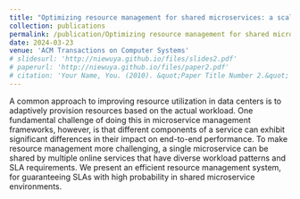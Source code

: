 ```yaml
---
title: "Optimizing resource management for shared microservices: a scalable system design"
collection: publications
permalink: /publication/Optimizing resource management for shared microservices a scalable system design
date: 2024-03-23
venue: 'ACM Transactions on Computer Systems'
# slidesurl: 'http://niewuya.github.io/files/slides2.pdf'
# paperurl: 'http://niewuya.github.io/files/paper2.pdf'
# citation: 'Your Name, You. (2010). &quot;Paper Title Number 2.&quot; <i>Journal 1</i>. 1(2).'
---
```


A common approach to improving resource utilization in data centers is to adaptively provision resources
based on the actual workload. One fundamental challenge of doing this in microservice management frameworks, however, is that different components of a service can exhibit significant differences in their impact
on end-to-end performance. To make resource management more challenging, a single microservice can be
shared by multiple online services that have diverse workload patterns and SLA requirements. We present an efficient resource management system, for guaranteeing SLAs with high
probability in shared microservice environments. 

<!-- Erms profiles microservice latency as a piece-wise linear function of the workload, resource usage, and interference. Based on this profiling, Erms builds resource scaling models to optimally determine latency targets for microservices with complex dependencies. Erms also
designs new scheduling policies at shared microservices to further enhance resource efficiency. Experiments
across microservice benchmarks as well as trace-driven simulations demonstrate that Erms can reduce SLA
violation probability by 5× and more importantly, lead to a reduction in resource usage by 1.6×, compared to
state-of-the-art approaches. -->